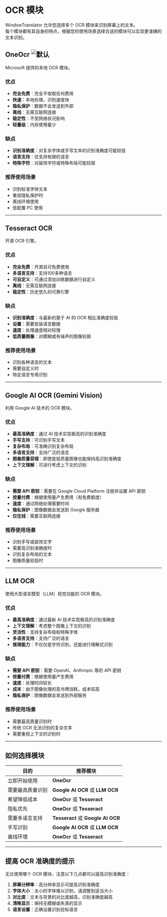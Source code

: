 # OCR 模块

WindowTranslator 允许您选择多个 OCR 模块来识别屏幕上的文本。  
每个模块都有其自身的特点，根据您的使用场景选择合适的模块可以实现更准确的文本识别。

## OneOcr ![默认](https://img.shields.io/badge/默认-brightgreen)

Microsoft 提供的本地 OCR 模块。

### 优点
- **完全免费**：完全不收取任何费用
- **快速**：本地处理，识别速度快
- **隐私保护**：数据不会发送到外部
- **离线**：无需互联网连接
- **稳定性**：不受网络状况影响
- **轻量级**：内存使用量少

### 缺点
- **识别准确度**：对复杂字体或手写文本的识别准确度可能较低
- **语言支持**：仅支持有限的语言
- **特殊字符**：对装饰字符或特殊布局可能较弱

### 推荐使用场景
- 识别标准字体文本
- 重视隐私保护时
- 离线环境使用
- 低配置 PC 使用

---

## Tesseract OCR

开源 OCR 引擎。

### 优点
- **完全免费**：开源且可免费使用
- **多语言支持**：支持100多种语言
- **可自定义**：可通过添加训练数据进行自定义
- **离线**：无需互联网连接
- **稳定性**：历史悠久的可靠引擎

### 缺点
- **识别准确度**：与最新的基于 AI 的 OCR 相比准确度较低
- **设置**：需要安装语言数据
- **速度**：处理速度相对较慢
- **低质量图像**：对模糊或有噪声的图像较弱

### 推荐使用场景
- 识别各种语言的文本
- 需要自定义时
- 特定语言专用识别

---

## Google AI OCR (Gemini Vision)

利用 Google AI 技术的 OCR 模块。

### 优点
- **最高准确度**：通过 AI 技术实现极高的识别准确度
- **手写支持**：可识别手写文本
- **复杂布局**：可准确识别复杂布局
- **多语言支持**：支持广泛的语言
- **图像质量容错**：即使是低质量图像也能保持高识别准确度
- **上下文理解**：可进行考虑上下文的识别

### 缺点
- **需要 API 密钥**：需要在 Google Cloud Platform 注册并设置 API 密钥
- **按量付费**：根据使用量产生费用（有免费额度）
- **速度**：通过网络处理需要时间
- **隐私保护**：图像数据会发送到 Google 服务器
- **仅在线**：需要互联网连接

### 推荐使用场景
- 识别手写或装饰文字
- 需要高识别准确度时
- 识别复杂布局的文本
- 图像质量较低时

---

## LLM OCR

使用大型语言模型（LLM）视觉功能的 OCR 模块。

### 优点
- **最高准确度**：通过最新 AI 技术实现极高的识别准确度
- **上下文理解**：考虑整个图像上下文的识别
- **灵活性**：支持复杂布局和特殊字体
- **多语言支持**：支持广泛的语言
- **推理能力**：不仅仅是字符识别，还能进行理解式识别

### 缺点
- **需要 API 密钥**：需要 OpenAI、Anthropic 等的 API 密钥
- **按量付费**：根据使用量产生费用
- **速度**：处理时间较长
- **成本**：由于图像处理的高令牌消耗，成本较高
- **隐私保护**：图像数据会发送到外部服务

### 推荐使用场景
- 需要最高质量识别时
- 传统 OCR 无法识别的复杂文本
- 需要重视上下文的识别时

---

## 如何选择模块

| 目的 | 推荐模块 |
|------|----------|
| 立即开始使用 | **OneOcr** |
| 需要最高质量识别 | **Google AI OCR** 或 **LLM OCR** |
| 希望降低成本 | **OneOcr** 或 **Tesseract** |
| 隐私优先 | **OneOcr** 或 **Tesseract** |
| 需要多语言支持 | **Tesseract** 或 **Google AI OCR** |
| 手写识别 | **Google AI OCR** 或 **LLM OCR** |
| 离线环境 | **OneOcr** 或 **Tesseract** |

---

## 提高 OCR 准确度的提示

无论使用哪个 OCR 模块，注意以下几点都可以提高识别准确度：

1. **屏幕分辨率**：高分辨率显示可提高识别准确度
2. **字体大小**：太小的字体难以识别，请调整到适当大小
3. **对比度**：文本与背景的对比度越高，识别准确度越高
4. **清晰显示**：保持无模糊或失真的显示
5. **语言设置**：正确设置识别目标语言
